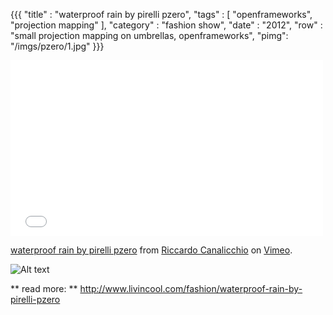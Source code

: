 {{{
    "title"    : "waterproof rain by pirelli pzero",
    "tags"     : [ "openframeworks", "projection mapping" ],
    "category" : "fashion show",
    "date"     : "2012",
    "row"  : "small projection mapping on umbrellas, openframeworks",
    "pimg": "/imgs/pzero/1.jpg"
}}}

<iframe src="//player.vimeo.com/video/76970447" width="500" height="281" frameborder="0" webkitallowfullscreen mozallowfullscreen allowfullscreen></iframe> <p><a href="http://vimeo.com/76970447">waterproof rain by pirelli pzero</a> from <a href="http://vimeo.com/user1898018">Riccardo Canalicchio</a> on <a href="https://vimeo.com">Vimeo</a>.</p>

![Alt text](/imgs/pzero/1.jpg)

** read more: **
http://www.livincool.com/fashion/waterproof-rain-by-pirelli-pzero